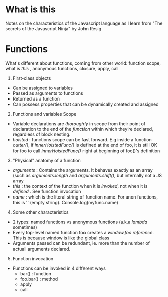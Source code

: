 What is this
===========

Notes on the characteristics of the Javascript language as I learn from "The secrets of the Javascript Ninja" by John Resig


Functions
===========
What's different about functions, coming from other world: function scope, what is *this* , anonymous functions, closure, apply, call

1. First-class objects
  - Can be assigned to variables
  - Passed as arguments to functions
  - Returned as a function
  - Can possess properties that can be dynamically created and assigned

2. Functions and variables Scope
  - Variable declarations are _thoroughly_ in scope from their point of declaration to the end of the *function* within which they’re declared, regardless of block nesting.
  - *hoisted* : functions scope can be fast forward. E.g inside a function *outter()*, if *innerHoistedFunc()* is defined at the end of foo, it is still OK for foo to call *innerHoistedFunc()* right at beginning of foo()'s definition

3. "Physical" anatomy of a function    
  - *arguments* : Contains the arguments. It behaves exactly as an array (such as *arguments.length* and *arguments.shift()*, but internally not a JS array
  - *this* : the context of the function when it is *invoked*, not when it is *defined* . See function invocation
  - *name* : which is the literal string of function name. For anon functions, this is '' (empty string). Console.log(myfunc.name)
   
    
4. Some other characteristics
  - 2 types: named functions vs anonymous functions (a.k.a *lambda* sometimes)
  - Every top-level named function foo creates a *window.foo reference*. This is because window is like the global class 
  - Arguments passed can be redundant, ie. more than the number of actuall arguments declared.


5. Function invocation
  - Functions can be invoked in 4 different ways
    - bar() : function
    - foo.bar() : method
    - apply
    - call

